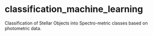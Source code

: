 # classification_machine_learning
Classification of Stellar Objects into Spectro-metric classes based on photometric data.
